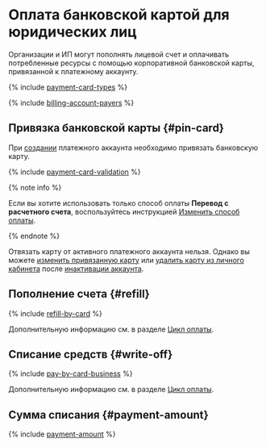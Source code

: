 # Оплата банковской картой для юридических лиц

Организации и ИП могут пополнять лицевой счет и оплачивать потребленные ресурсы с помощью корпоративной банковской карты, привязанной к платежному аккаунту.

{% include [payment-card-types](../../_includes/billing/payment-card-types-business.md) %}

{% include [billing-account-payers](../../billing/_includes/billing-account-payers.md) %}

## Привязка банковской карты {#pin-card}

При [создании](../quickstart/index.md) платежного аккаунта необходимо привязать банковскую карту.

{% include [payment-card-validation](../_includes/payment-card-validation.md) %}

{% note info %}

Если вы хотите использовать только способ оплаты **Перевод с расчетного счета**, воспользуйтесь инструкцией [Изменить способ оплаты](../operations/change-payment-method.md).

{% endnote %}

Отвязать карту от активного платежного аккаунта нельзя. Однако вы можете [изменить привязанную карту](../operations/pin-card.md#change_card) или [удалить карту из личного кабинета](../operations/pin-card.md#remove-card) после [инактивации аккаунта](../operations/delete-account.md).

## Пополнение счета {#refill}

{% include [refill-by-card](../_includes/refill-by-card.md) %}

Дополнительную информацию см. в разделе [Цикл оплаты](billing-cycle-individual.md).

## Списание средств {#write-off}

{% include [pay-by-card-business](../_includes/pay-by-card-business.md) %}

Дополнительную информацию см. в разделе [Цикл оплаты](billing-cycle-business.md).

## Сумма списания {#payment-amount}

{% include [payment-amount](../_includes/payment-amount.md) %}